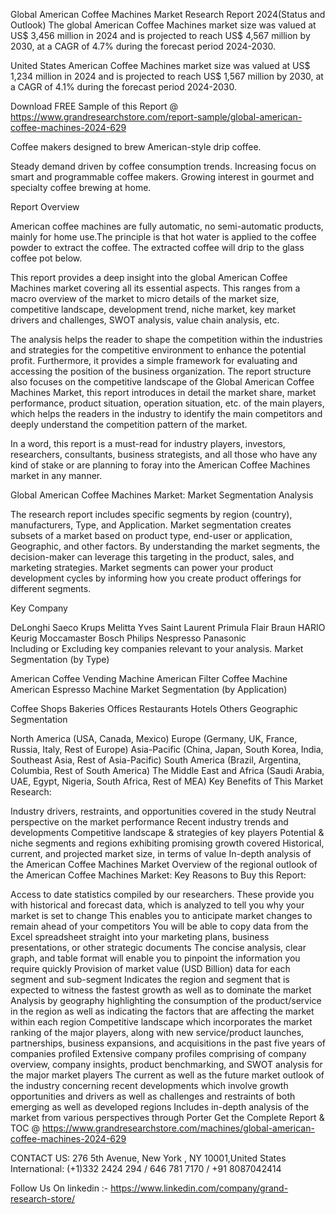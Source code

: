 Global American Coffee Machines Market Research Report 2024(Status and Outlook)
The global American Coffee Machines market size was valued at US$ 3,456 million in 2024 and is projected to reach US$ 4,567 million by 2030, at a CAGR of 4.7% during the forecast period 2024-2030.

United States American Coffee Machines market size was valued at US$ 1,234 million in 2024 and is projected to reach US$ 1,567 million by 2030, at a CAGR of 4.1% during the forecast period 2024-2030.

Download FREE Sample of this Report @ https://www.grandresearchstore.com/report-sample/global-american-coffee-machines-2024-629

Coffee makers designed to brew American-style drip coffee.

Steady demand driven by coffee consumption trends. Increasing focus on smart and programmable coffee makers. Growing interest in gourmet and specialty coffee brewing at home.

Report Overview

American coffee machines are fully automatic, no semi-automatic products, mainly for home use.The principle is that hot water is applied to the coffee powder to extract the coffee. The extracted coffee will drip to the glass coffee pot below.

This report provides a deep insight into the global American Coffee Machines market covering all its essential aspects. This ranges from a macro overview of the market to micro details of the market size, competitive landscape, development trend, niche market, key market drivers and challenges, SWOT analysis, value chain analysis, etc.

The analysis helps the reader to shape the competition within the industries and strategies for the competitive environment to enhance the potential profit. Furthermore, it provides a simple framework for evaluating and accessing the position of the business organization. The report structure also focuses on the competitive landscape of the Global American Coffee Machines Market, this report introduces in detail the market share, market performance, product situation, operation situation, etc. of the main players, which helps the readers in the industry to identify the main competitors and deeply understand the competition pattern of the market.

In a word, this report is a must-read for industry players, investors, researchers, consultants, business strategists, and all those who have any kind of stake or are planning to foray into the American Coffee Machines market in any manner.

Global American Coffee Machines Market: Market Segmentation Analysis

The research report includes specific segments by region (country), manufacturers, Type, and Application. Market segmentation creates subsets of a market based on product type, end-user or application, Geographic, and other factors. By understanding the market segments, the decision-maker can leverage this targeting in the product, sales, and marketing strategies. Market segments can power your product development cycles by informing how you create product offerings for different segments.

Key Company

DeLonghi
Saeco
Krups
Melitta
Yves Saint Laurent
Primula
Flair
Braun
HARIO
Keurig
Moccamaster
Bosch
Philips
Nespresso
Panasonic
Including or Excluding key companies relevant to your analysis.
Market Segmentation (by Type)

American Coffee Vending Machine
American Filter Coffee Machine
American Espresso Machine
Market Segmentation (by Application)

Coffee Shops
Bakeries
Offices
Restaurants
Hotels
Others
Geographic Segmentation

North America (USA, Canada, Mexico)
Europe (Germany, UK, France, Russia, Italy, Rest of Europe)
Asia-Pacific (China, Japan, South Korea, India, Southeast Asia, Rest of Asia-Pacific)
South America (Brazil, Argentina, Columbia, Rest of South America)
The Middle East and Africa (Saudi Arabia, UAE, Egypt, Nigeria, South Africa, Rest of MEA)
Key Benefits of This Market Research:

Industry drivers, restraints, and opportunities covered in the study
Neutral perspective on the market performance
Recent industry trends and developments
Competitive landscape & strategies of key players
Potential & niche segments and regions exhibiting promising growth covered
Historical, current, and projected market size, in terms of value
In-depth analysis of the American Coffee Machines Market
Overview of the regional outlook of the American Coffee Machines Market:
Key Reasons to Buy this Report:

Access to date statistics compiled by our researchers. These provide you with historical and forecast data, which is analyzed to tell you why your market is set to change
This enables you to anticipate market changes to remain ahead of your competitors
You will be able to copy data from the Excel spreadsheet straight into your marketing plans, business presentations, or other strategic documents
The concise analysis, clear graph, and table format will enable you to pinpoint the information you require quickly
Provision of market value (USD Billion) data for each segment and sub-segment
Indicates the region and segment that is expected to witness the fastest growth as well as to dominate the market
Analysis by geography highlighting the consumption of the product/service in the region as well as indicating the factors that are affecting the market within each region
Competitive landscape which incorporates the market ranking of the major players, along with new service/product launches, partnerships, business expansions, and acquisitions in the past five years of companies profiled
Extensive company profiles comprising of company overview, company insights, product benchmarking, and SWOT analysis for the major market players
The current as well as the future market outlook of the industry concerning recent developments which involve growth opportunities and drivers as well as challenges and restraints of both emerging as well as developed regions
Includes in-depth analysis of the market from various perspectives through Porter
Get the Complete Report & TOC @ https://www.grandresearchstore.com/machines/global-american-coffee-machines-2024-629

CONTACT US:
276 5th Avenue, New York , NY 10001,United States
International: (+1)332 2424 294 / 646 781 7170 / +91 8087042414

Follow Us On linkedin :- https://www.linkedin.com/company/grand-research-store/
